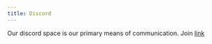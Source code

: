 ```yaml
---
title: Discord
---
```


Our discord space is our primary means of communication. Join [link](https://discord.gg/UBnRaHuzF9)
